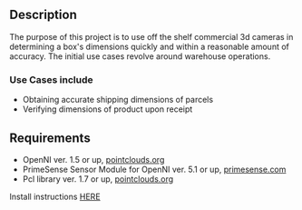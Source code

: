 ## Description

The purpose of this project is to use off the shelf commercial 3d cameras in determining a box's dimensions quickly and within a reasonable amount of accuracy.  The initial use cases revolve around warehouse operations.

### Use Cases include
* Obtaining accurate shipping dimensions of parcels
* Verifying dimensions of product upon receipt


## Requirements

* OpenNI ver. 1.5 or up, [pointclouds.org](http://pointclouds.org)
* PrimeSense Sensor Module for OpenNI ver. 5.1 or up, [primesense.com](http://primesense.com)
* Pcl library ver. 1.7 or up, [pointclouds.org](http://pointclouds.org)

Install instructions [HERE](INSTALL.md)
